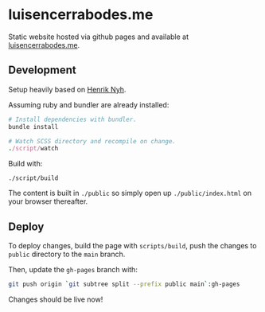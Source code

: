 # luisencerrabodes.me

Static website hosted via github pages and available at [luisencerrabodes.me](https://luisencerrabodes.me).


## Development

Setup heavily based on [Henrik Nyh](https://henrik.nyh.se/).

Assuming ruby and bundler are already installed:

```ruby
# Install dependencies with bundler.
bundle install

# Watch SCSS directory and recompile on change.
./script/watch
```

Build with:
```
./script/build
```

The content is built in `./public` so simply open up `./public/index.html` on your browser thereafter.

## Deploy

To deploy changes, build the page with `scripts/build`, push the changes to `public` directory to the `main` branch.

Then, update the `gh-pages` branch with:

```bash
git push origin `git subtree split --prefix public main`:gh-pages
```
Changes should be live now!
